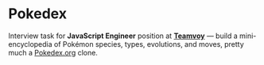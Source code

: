 # Pokedex
Interview task for **JavaScript Engineer** position at [**Teamvoy**](http://teamvoy.com/) — build a mini-encyclopedia of Pokémon species, types, evolutions, and moves, pretty much a [Pokedex.org](https://www.pokedex.org/) clone.
